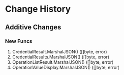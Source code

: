 # Change History

## Additive Changes

### New Funcs

1. CredentialResult.MarshalJSON() ([]byte, error)
1. CredentialResults.MarshalJSON() ([]byte, error)
1. OperationListResult.MarshalJSON() ([]byte, error)
1. OperationValueDisplay.MarshalJSON() ([]byte, error)
